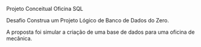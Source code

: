 Projeto Conceitual Oficina SQL 

Desafio Construa um Projeto Lógico de Banco de Dados do Zero.

A proposta foi simular a criação de uma base de dados para uma oficina de mecânica.
